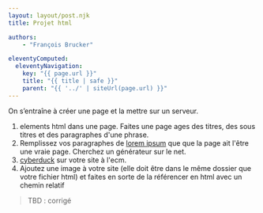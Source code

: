 ```yaml
---
layout: layout/post.njk
title: Projet html

authors:
    - "François Brucker"

eleventyComputed:
  eleventyNavigation:
    key: "{{ page.url }}"
    title: "{{ title | safe }}"
    parent: "{{ '../' | siteUrl(page.url) }}"
---
```


<!-- début résumé -->

On s’entraîne à créer une page et la mettre sur un serveur.

<!-- fin résumé -->

1. elements html dans une page. Faites une page ages des titres, des sous titres et des paragraphes d'une phrase.
2. Remplissez vos paragraphes de [lorem ipsum](https://fr.wikipedia.org/wiki/Lorem_ipsum) que que la page ait l'être une vraie page. Cherchez un générateur sur le net.
3. [cyberduck](https://cyberduck.io/) sur votre site à l'ecm.
4. Ajoutez une image à votre site (elle doit être dans le même dossier que votre fichier html) et faites en sorte de la référencer en html avec un chemin relatif

> TBD : corrigé
